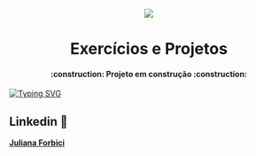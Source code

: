 <p align="center">
  <img src="https://i.pinimg.com/originals/6d/85/d0/6d85d028794fdc71d19bb40ce21d1f43.gif">
</p>

<h1 align="center"> Exercícios e Projetos </h1>
<h4 align="center"> 
    :construction:  Projeto em construção  :construction:
</h4>

[![Typing SVG](https://readme-typing-svg.herokuapp.com/?color=00bfbf&size=30&center=true&vCenter=true&width=1000&lines=Tecnólogo+Análise+e+Desenvolvimento+de+Sistemas)](https://github.com/JulianaForbici)


## Linkedin :busts_in_silhouette:
<b>[Juliana Forbici](https://www.linkedin.com/in/juliana-forbici/)</b>
